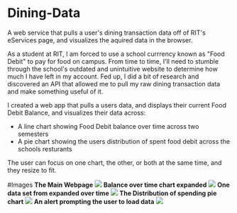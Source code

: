 # Dining-Data
A web service that pulls a user's dining transaction data off of RIT's eServices page, and visualizes the aquired data in the browser.

As a student at RIT, I am forced to use a school currrency known as "Food Debit" to pay for food on campus. From time to time, I'll need to stumble through the school's outdated and unintuitive website to determine how much I have left in my account. Fed up, I did a bit of research and discovered an API that allowed me to pull my raw dining transaction data and make something useful of it.

I created a web app that pulls a users data, and displays their current Food Debit Balance, and visualizes their data across: 
* A line chart showing Food Debit balance over time across two semesters
* A pie chart showing the users distribution of spent food debit across the schools resturants 

The user can focus on one chart, the other, or both at the same time, and they resize to fit.





#Images
**The Main Webpage**
![](http://imgur.com/3XLnltc.png)
**Balance over time chart expanded**
![](http://imgur.com/OLsaZWn.png)
**One data set from expanded over time**
![](http://imgur.com/xFgmzkg.png)
**The Distribution of spending pie chart**
![](http://imgur.com/ZL06NvY.png)
**An alert prompting the user to load data**
![](http://imgur.com/MtD0nre.png)

